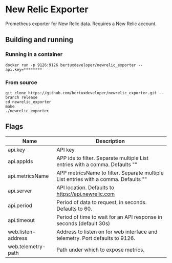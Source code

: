 # New Relic Exporter

Prometheus exporter for New Relic data.
Requires a New Relic account.

## Building and running

### Running in a container

	docker run -p 9126:9126 bertuxdeveloper/newrelic_exporter --api.key=********

### From source

	git clone https://github.com/bertuxdeveloper/newrelic_exporter.git --branch release
	cd newrelic_exporter
    make
    ./newrelic_exporter

## Flags

Name               | Description
-------------------|------------
api.key            | API key
api.appIds         | APP ids to filter. Separate multiple List entries with a comma.  Defaults ""
api.metricsName    | APP metricsName to filter. Separate multiple List entries with a comma.  Defaults ""
api.server         | API location.  Defaults to https://api.newrelic.com
api.period         | Period of data to request, in seconds.  Defaults to 60.
api.timeout        | Period of time to wait for an API response in seconds (default 30s)
web.listen-address | Address to listen on for web interface and telemetry.  Port defaults to 9126.
web.telemetry-path | Path under which to expose metrics.
